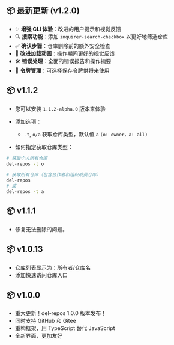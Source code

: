 ## 📦 最新更新 (v1.2.0)

-   ✨ **增强 CLI 体验**：改进的用户提示和视觉反馈
-   🔍 **搜索功能**：添加 `inquirer-search-checkbox` 以更好地筛选仓库
-   ✅ **确认步骤**：仓库删除前的额外安全检查
-   🔄 **改进加载动画**：操作期间更好的视觉反馈
-   🛠️ **错误处理**：全面的错误报告和操作摘要
-   💾 **令牌管理**：可选择保存令牌供将来使用

## 📦 v1.1.2

-   您可以安装 `1.1.2-alpha.0` 版本来体验
-   添加选项：

    -   `-t`, `o/a` 获取仓库类型，默认值 `a` `(o: owner，a: all)`

-   如何指定获取仓库类型：

```sh
# 获取个人所有仓库
del-repos -t o

# 获取所有仓库（包含合作者和组织成员仓库）
del-repos
# 或
del-repos -t a
```

## 📦 v1.1.1

-   修复无法删除的问题。

## 📦 v1.0.13

-   仓库列表显示为：所有者/仓库名
-   添加快速访问仓库入口

## 📦 v1.0.0

-   重大更新！del-repos 1.0.0 版本发布！
-   同时支持 GitHub 和 Gitee
-   重构框架，用 TypeScript 替代 JavaScript
-   全新界面，更加友好
